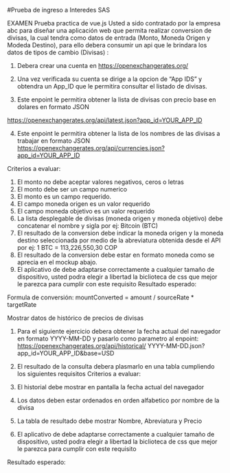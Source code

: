#Prueba de ingreso a Interedes SAS

EXAMEN
Prueba practica de vue.js
Usted a sido contratado por la empresa abc para diseñar una aplicación web que permita realizar conversion de divisas, la cual tendra como datos de entrada (Monto, Moneda Origen y Modeda Destino), para ello debera consumir un api que le brindara los datos de tipos de cambio (Divisas) :
1.	Debera crear una cuenta en https://openexchangerates.org/
2.	Una vez verificada su cuenta se dirige a la opcion de “App IDS” y obtendra un App_ID que le permitira consultar el listado de divisas.
 
3.	Este enpoint le permitira obtener la lista de divisas con precio base en dolares en formato JSON

https://openexchangerates.org/api/latest.json?app_id=YOUR_APP_ID

4.	Este enpoint le permitira obtener la lista de los nombres de las divisas a trabajar en formato JSON
https://openexchangerates.org/api/currencies.json?app_id=YOUR_APP_ID

Criterios a evaluar:
1.	El monto no debe aceptar valores negativos, ceros o letras
2.	El monto debe ser un campo numerico
3.	El monto es un campo requerido.
4.	El campo moneda origen es un valor requerido
5.	El campo moneda objetivo es un valor requerido
6.	La lista desplegable de divisas (moneda origen y moneda objetivo) debe concatenar el nombre y sigla por ej: Bitcoin (BTC)
7.	El resultado de la conversion debe indicar la moneda origen y la moneda destino seleccionada por medio de la abreviatura obtenida desde el API por ej:
1 BTC  = 113,226,550,30 COP
8.	El resultado de la conversion debe estar en formato moneda como se aprecia en el mockup abajo.
9.	El aplicativo de debe adaptarse correctamente a cualquier tamaño de dispositivo, usted podra elegir a libertad la biclioteca de css que mejor le parezca para cumplir con este requisito
Resultado esperado:
 
Formula de conversión:
mountConverted = amount / sourceRate * targetRate

Mostrar datos de histórico de precios de  divisas

1.	Para el siguiente ejercicio debera obtener la fecha actual del navegador en formato YYYY-MM-DD y pasarlo como parametro al enpoint:
https://openexchangerates.org/api/historical/ YYYY-MM-DD.json?app_id=YOUR_APP_ID&base=USD

2.	El resultado de la consulta debera plasmarlo en una tabla cumpliendo los siguientes requisitos
Criterios a evaluar:
1.	El historial debe mostrar en pantalla la fecha actual del navegador
2.	Los datos deben estar ordenados en orden alfabetico por nombre de la divisa
3.	La tabla de resultado debe mostrar Nombre, Abreviatura y Precio 
4.	El aplicativo de debe adaptarse correctamente a cualquier tamaño de dispositivo, usted podra elegir a libertad la biclioteca de css que mejor le parezca para cumplir con este requisito

Resultado esperado:
 
